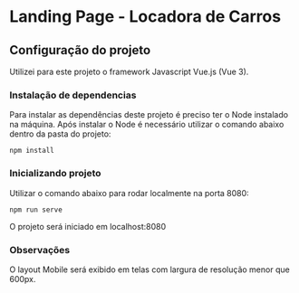 # Landing Page - Locadora de Carros

## Configuração do projeto
Utilizei para este projeto o framework Javascript Vue.js (Vue 3).

### Instalação de dependencias
Para instalar as dependências deste projeto é preciso ter o Node instalado na máquina.
Após instalar o Node é necessário utilizar o comando abaixo dentro da pasta do projeto:
```
npm install
```

### Inicializando projeto 
Utilizar o comando abaixo para rodar localmente na porta 8080:
```
npm run serve
```
O projeto será iniciado em localhost:8080

### Observações 
O layout Mobile será exibido em telas com largura de resolução menor que 600px. 




